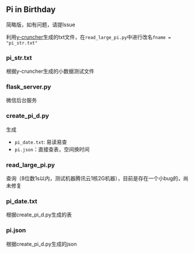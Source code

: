 ## Pi in Birthday

简略版，如有问题，请提Issue

利用[y-cruncher](http://www.numberworld.org/y-cruncher/)生成的txt文件，在`read_large_pi.py`中进行改名`fname = "pi_str.txt"`

### pi_str.txt

根据y-cruncher生成的小数据测试文件

### flask_server.py

微信后台服务

### create_pi_d.py

生成

- `pi_date.txt`: 易读易查
- `pi.json`：直接查表，空间换时间

### read_large_pi.py

查询（8位数1s以内，测试机器腾讯云1核2G机器），目前是存在一个小bug的，尚未修复

### pi_date.txt

根据create_pi_d.py生成的表

### pi.json

根据create_pi_d.py生成的json
